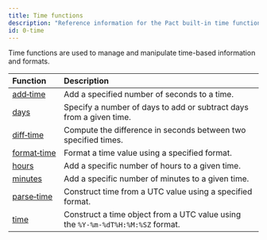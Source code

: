 ```yaml
---
title: Time functions
description: "Reference information for the Pact built-in time functions."
id: 0-time
---
```


Time functions are used to manage and manipulate time-based information and formats.

| Function | Description |
| :-------- | :----------- |
| [add&#8209;time](/pact-5/Time/add-time) | Add a specified number of seconds to a time.|
| [days](/pact-5/Time/days) | Specify a number of days to add or subtract days from a given time.|
| [diff&#8209;time](/pact-5/Time/diff-time) | Compute the difference in seconds between two specified times.|
| [format&#8209;time](/pact-5/Time/format-time) | Format a time value using a specified format.|
| [hours](/pact-5/Time/hours) |  Add a specific number of hours to a given time.|
| [minutes](/pact-5/Time/minutes) | Add a specific number of minutes to a given time.|
| [parse&#8209;time](/pact-5/Time/parse-time) | Construct time from a UTC value using a specified format. |
| [time](/pact-5/Time/time.md) | Construct a time object from a UTC value using the `%Y-%m-%dT%H:%M:%SZ` format.|